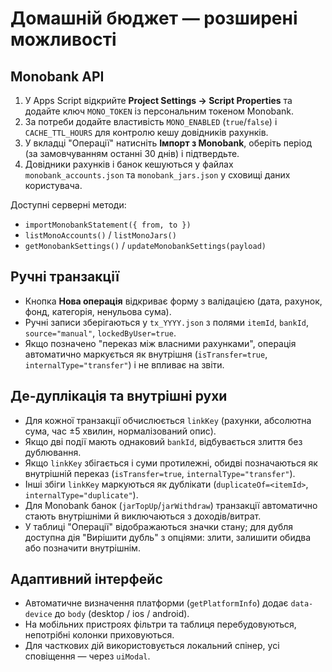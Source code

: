 # Домашній бюджет — розширені можливості

## Monobank API

1. У Apps Script відкрийте **Project Settings → Script Properties** та додайте ключ `MONO_TOKEN` із персональним токеном Monobank.
2. За потреби додайте властивість `MONO_ENABLED` (`true`/`false`) і `CACHE_TTL_HOURS` для контролю кешу довідників рахунків.
3. У вкладці "Операції" натисніть **Імпорт з Monobank**, оберіть період (за замовчуванням останні 30 днів) і підтвердьте. 
4. Довідники рахунків і банок кешуються у файлах `monobank_accounts.json` та `monobank_jars.json` у сховищі даних користувача.

Доступні серверні методи:
- `importMonobankStatement({ from, to })`
- `listMonoAccounts()` / `listMonoJars()`
- `getMonobankSettings()` / `updateMonobankSettings(payload)`

## Ручні транзакції

- Кнопка **Нова операція** відкриває форму з валідацією (дата, рахунок, фонд, категорія, ненульова сума).
- Ручні записи зберігаються у `tx_YYYY.json` з полями `itemId`, `bankId`, `source="manual"`, `lockedByUser=true`.
- Якщо позначено "переказ між власними рахунками", операція автоматично маркується як внутрішня (`isTransfer=true`, `internalType="transfer"`) і не впливає на звіти.

## Де-дуплікація та внутрішні рухи

- Для кожної транзакції обчислюється `linkKey` (рахунки, абсолютна сума, час ±5 хвилин, нормалізований опис).
- Якщо дві події мають однаковий `bankId`, відбувається злиття без дублювання.
- Якщо `linkKey` збігається і суми протилежні, обидві позначаються як внутрішній переказ (`isTransfer=true`, `internalType="transfer"`).
- Інші збіги `linkKey` маркуються як дублікати (`duplicateOf=<itemId>`, `internalType="duplicate"`). 
- Для Monobank банок (`jarTopUp`/`jarWithdraw`) транзакції автоматично стають внутрішніми й виключаються з доходів/витрат.
- У таблиці "Операції" відображаються значки стану; для дубля доступна дія "Вирішити дубль" з опціями: злити, залишити обидва або позначити внутрішнім.

## Адаптивний інтерфейс

- Автоматичне визначення платформи (`getPlatformInfo`) додає `data-device` до `body` (desktop / ios / android).
- На мобільних пристроях фільтри та таблиця перебудовуються, непотрібні колонки приховуються.
- Для часткових дій використовується локальний спінер, усі сповіщення — через `uiModal`.

